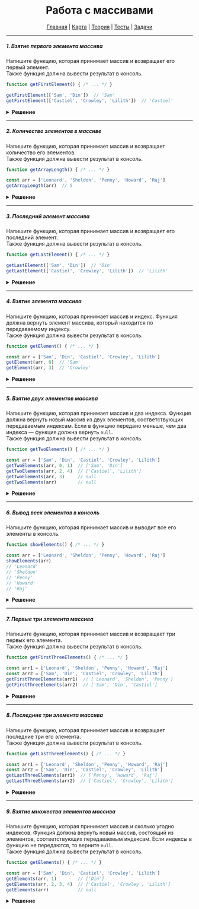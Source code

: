 <div align="center">

# Работа с массивами

[Главная](https://github.com/dollaween/junior-roadmap/)
|
[Карта](/roadmap/README.md)
|
[Теория](/theory/README.md)
|
[Тесты](/tests/README.md)
|
[Задачи](/tasks/README.md)

</div>

---

##### 1. Взятие первого элемента массива

Напишите функцию, которая принимает массив и возвращает его первый элемент.  
Также функция должна вывести результат в консоль.

```js
function getFirstElement() { /* ... */ }

getFirstElement(['Sam', 'Din'])  // 'Sam'
getFirstElement(['Castiel', 'Crowley', 'Lilith'])  // 'Castiel'
```

<details><summary><b>Решение</b></summary>
<p>

```js
function getFirstElement(arr) {
  const result = arr[0]
  console.log(result)
  return result
}
```

</p>
</details>

---

##### 2. Количество элементов в массиве

Напишите функцию, которая принимает массив и возвращает количество его элементов.  
Также функция должна вывести результат в консоль.

```js
function getArrayLength() { /* ... */ }

const arr = ['Leonard', 'Sheldon', 'Penny', 'Howard', 'Raj']
getArrayLength(arr)  // 5
```

<details><summary><b>Решение</b></summary>
<p>

```js
function getArrayLength(arr) {
  const length = arr.length
  console.log(length)
  return length
}
```

</p>
</details>

---

##### 3. Последний элемент массива

Напишите функцию, которая принимает массив и возвращает его последний элемент.  
Также функция должна вывести результат в консоль.

```js
function getLastElement() { /* ... */ }

getLastElement(['Sam', 'Din'])  // 'Din'
getLastElement(['Castiel', 'Crowley', 'Lilith'])  // 'Lilith'
```

<details><summary><b>Решение</b></summary>
<p>

```js
function getLastElement(arr) {
  const result = arr[arr.length - 1]
  console.log(result)
  return result
}
```

</p>
</details>


---

##### 4. Взятие элемента массива

Напишите функцию, которая принимает массив и индекс. Функция должна вернуть элемент массива, который находится по передаваемому индексу.  
Также функция должна вывести результат в консоль.

```js
function getElement() { /* ... */ }

const arr = ['Sam', 'Din', 'Castiel', 'Crowley', 'Lilith']
getElement(arr, 0)  // 'Sam'
getElement(arr, 3)  // 'Crowley'
```

<details><summary><b>Решение</b></summary>
<p>

```js
function getElement(arr, index) {
  const result = arr[index]
  console.log(result)
  return result
}
```

</p>
</details>

---

##### 5. Взятие двух элементов массива

Напишите функцию, которая принимает массив и два индекса. Функция должна вернуть новый массив из двух элементов, соответствующих передаваемым индексам. Если в функцию передано меньше, чем два индекса — функция должна вернуть `null`.  
Также функция должна вывести результат в консоль.

```js
function getTwoElements() { /* ... */ }

const arr = ['Sam', 'Din', 'Castiel', 'Crowley', 'Lilith']
getTwoElements(arr, 0, 1)  // ['Sam', 'Din']
getTwoElements(arr, 2, 4)  // ['Castiel', 'Lilith']
getTwoElements(arr, 3)     // null
getTwoElements(arr)        // null
```

<details><summary><b>Решение</b></summary>
<p>

```js
function getTwoElements(arr, index1, index2) {
  if (index1 === undefined || index2 === undefined) {
    return null
  }

  const element1 = arr[index1]
  const element2 = arr[index2]

  const result = [element1, element2]

  console.log(result)
  return result
}
```

</p>
</details>


---

##### 6. Вывод всех элементов в консоль

Напишите функцию, которая принимает массив и выводит все его элементы в консоль.  

```js
function showElements() { /* ... */ }

const arr = ['Leonard', 'Sheldon', 'Penny', 'Howard', 'Raj']
showElements(arr)
// 'Leonard'
// 'Sheldon'
// 'Penny'
// 'Howard'
// 'Raj'
```

<details><summary><b>Решение</b></summary>
<p>

```js
function showElements(arr) {
  for (let i = 0; i < arr.length; i++) {
    console.log(arr[i])
  }
}
```

</p>
</details>

---

##### 7. Первые три элемента массива

Напишите функцию, которая принимает массив и возвращает три первых его элемента.  
Также функция должна вывести результат в консоль.

```js
function getFirstThreeElements() { /* ... */ }

const arr1 = ['Leonard', 'Sheldon', 'Penny', 'Howard', 'Raj']
const arr2 = ['Sam', 'Din', 'Castiel', 'Crowley', 'Lilith']
getFirstThreeElements(arr1)  // ['Leonard', 'Sheldon', 'Penny']
getFirstThreeElements(arr2)  // ['Sam', 'Din', 'Castiel']
```

<details><summary><b>Решение</b></summary>
<p>

```js
function getFirstThreeElements(arr) {
  const result = []

  for (let i = 0; i < 3; i++) {
    const element = arr[i]
    result.push(element)
  }

  console.log(result)
  return result
}
```

</p>
</details>

---

##### 8. Последние три элемента массива

Напишите функцию, которая принимает массив и возвращает последние три его элемента.  
Также функция должна вывести результат в консоль.

```js
function getLastThreeElements() { /* ... */ }

const arr1 = ['Leonard', 'Sheldon', 'Penny', 'Howard', 'Raj']
const arr2 = ['Sam', 'Din', 'Castiel', 'Crowley', 'Lilith']
getLastThreeElements(arr1)  // ['Penny', 'Howard', 'Raj']
getLastThreeElements(arr2)  // ['Castiel', 'Crowley', 'Lilith']
```

<details><summary><b>Решение</b></summary>
<p>

```js
function getLastThreeElements(arr) {
  let result = []

  for (let i = arr.length - 3; i < arr.length; i += 1) {
    const element = arr[i]
    result.push(element)
  }

  console.log(result)
  return result
}
```

</p>
</details>

---

##### 9. Взятие множества элементов массива

Напишите функцию, которая принимает массив и сколько угодно индексов. Функция должна вернуть новый массив, состоящий из элементов, соответствующих передаваемым индексам. Если индексы в функцию не передаются, то верните `null`.  
Также функция должна вывести результат в консоль.

```js
function getElements() { /* ... */ }

const arr = ['Sam', 'Din', 'Castiel', 'Crowley', 'Lilith']
getElements(arr, 1)        // ['Din']
getElements(arr, 2, 3, 4)  // ['Castiel', 'Crowley', 'Lilith']
getElements(arr)           // null
```

<details><summary><b>Решение</b></summary>
<p>

```js
function getElements(arr, ...indexes) {
  if (indexes.length === 0) {
    return null
  }

  const result = []
  for (let i = 0; i < indexes.length; i++) {
    const index = indexes[i]
    const element = arr[index]
    result.push(element)
  }

  console.log(result)
  return result
}
```

</p>
</details>



















